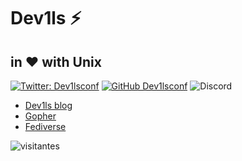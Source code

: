 <h1>Dev1ls ⚡ </h1>
<h2>in ❤️ with Unix </h2>

[![Twitter: Dev1lsconf](https://img.shields.io/twitter/follow/dev1lsconf?style=social)](https://twitter.com/dev1lsconf)
[![GitHub Dev1lsconf](https://img.shields.io/github/followers/dev1lsconf?label=follow&style=social)](https://github.com/dev1lsconf)
![Discord](https://img.shields.io/discord/959733145106784266)



- [Dev1ls blog](https://blog.dev1ls.online)
- [Gopher](https://gopherproxy.meulie.net/sdf.org/1/users/dev1ls)
- [Fediverse](https://mastodon.sdf.org/@dev1ls)



![visitantes](https://visitor-badge.laobi.icu/badge?page_id=dev1lsconf.dev1lsconf)

<!--
**dev1lsconf/dev1lsconf** is a ✨ _special_ ✨ repository because its `README.md` (this file) appears on your GitHub profile.

Here are some ideas to get you started:

- 🔭 I’m currently working on ...
- 🌱 I’m currently learning ...
- 👯 I’m looking to collaborate on ...
- 🤔 I’m looking for help with ...
- 💬 Ask me about ...
- 📫 How to reach me: ...
- 😄 Pronouns: ...
- ⚡ Fun fact: ...
-->
